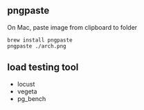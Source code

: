 ## pngpaste
On Mac, paste image from clipboard to folder
```
brew install pngpaste
pngpaste ./arch.png
```
 


## load testing tool
* locust
* vegeta
* pg_bench
